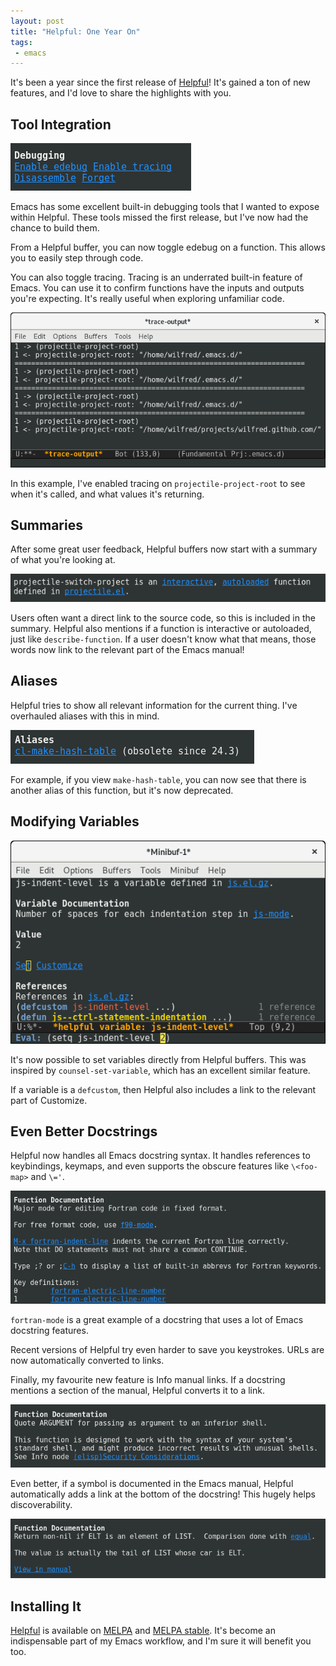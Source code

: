 ```yaml
--- 
layout: post
title: "Helpful: One Year On"
tags:
 - emacs
---
```


It's been a year since the first release of
[Helpful](/blog/2017/08/30/helpful-adding-contextual-help-to-emacs/)!
It's gained a ton of new features, and I'd love to share the
highlights with you.

## Tool Integration

<img src="/assets/helpful_more_debugging.png">

Emacs has some excellent built-in debugging tools that I wanted to
expose within Helpful. These tools missed the first release, but I've now
had the chance to build them.

From a Helpful buffer, you can now toggle edebug on a function. This
allows you to easily step through code.

You can also toggle tracing. Tracing is an underrated built-in feature
of Emacs. You can use it to confirm functions have the inputs and
outputs you're expecting. It's really useful when exploring unfamiliar
code.

<img src="/assets/emacs_trace.png">

In this example, I've enabled tracing on `projectile-project-root` to
see when it's called, and what values it's returning.

## Summaries

After some great user feedback, Helpful buffers now start with a
summary of what you're looking at.

<img src="/assets/projectile_intro.png">

Users often want a direct link to the source code, so this is included
in the summary. Helpful also mentions if a function is interactive or
autoloaded, just like `describe-function`. If a user doesn't know what
that means, those words now link to the relevant part of the Emacs
manual!

## Aliases

Helpful tries to show all relevant information for the current
thing. I've overhauled aliases with this in mind.

<img src="/assets/obsolete_alias.png">

For example, if you view `make-hash-table`, you can now see that there
is another alias of this function, but it's now deprecated.

## Modifying Variables

<img src="/assets/helpful_set_variable.png">

It's now possible to set variables directly from Helpful buffers. This
was inspired by `counsel-set-variable`, which has an excellent similar
feature.

If a variable is a `defcustom`, then Helpful also includes a link to
the relevant part of Customize.

## Even Better Docstrings

Helpful now handles all Emacs docstring syntax. It handles references
to keybindings, keymaps, and even supports the obscure features like
`\<foo-map>` and `\='`.

<img src="/assets/fortran_mode.png">

`fortran-mode` is a great example of a docstring that uses a lot of
Emacs docstring features.

Recent versions of Helpful try even harder to save you
keystrokes. URLs are now automatically converted to links.

Finally, my favourite new feature is Info manual links. If a docstring
mentions a section of the manual, Helpful converts it to a link.

<img src="/assets/helpful_info_reference.png">

Even better, if a symbol is documented in the Emacs manual, Helpful
automatically adds a link at the bottom of the docstring! This hugely
helps discoverability.

<img src="/assets/helpful_view_in_manual.png">

## Installing It

[Helpful](https://github.com/Wilfred/helpful) is available on
[MELPA](http://melpa.org/#/helpful) and [MELPA
stable](https://stable.melpa.org/#/helpful). It's become an
indispensable part of my Emacs workflow, and I'm sure it will benefit
you too.
